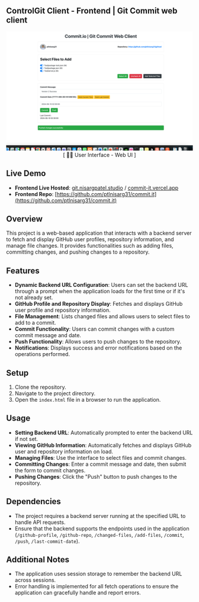 ##  ControlGit Client - Frontend | Git Commit web client 

<p align="center">
  <img src="interface/webclient.png" alt="Git Commit Tool">
   [ 👨‍💻 User Interface - Web UI ]

</p>

## Live Demo

- **Frontend Live Hosted**: [git.nisargpatel.studio](https://git.nisargpatel.studio/) / [commit-it.vercel.app](https://commit-it.vercel.app/)
- **Frontend Repo**: [https://github.com/ptlnisarg31/commit.it](https://github.com/ptlnisarg31/commit.it)

## Overview
This project is a web-based application that interacts with a backend server to fetch and display GitHub user profiles, repository information, and manage file changes. It provides functionalities such as adding files, committing changes, and pushing changes to a repository.

## Features
- **Dynamic Backend URL Configuration**: Users can set the backend URL through a prompt when the application loads for the first time or if it's not already set.
- **GitHub Profile and Repository Display**: Fetches and displays GitHub user profile and repository information.
- **File Management**: Lists changed files and allows users to select files to add to a commit.
- **Commit Functionality**: Users can commit changes with a custom commit message and date.
- **Push Functionality**: Allows users to push changes to the repository.
- **Notifications**: Displays success and error notifications based on the operations performed.

## Setup
1. Clone the repository.
2. Navigate to the project directory.
3. Open the `index.html` file in a browser to run the application.

## Usage
- **Setting Backend URL**: Automatically prompted to enter the backend URL if not set.
- **Viewing GitHub Information**: Automatically fetches and displays GitHub user and repository information on load.
- **Managing Files**: Use the interface to select files and commit changes.
- **Committing Changes**: Enter a commit message and date, then submit the form to commit changes.
- **Pushing Changes**: Click the "Push" button to push changes to the repository.

## Dependencies
- The project requires a backend server running at the specified URL to handle API requests.
- Ensure that the backend supports the endpoints used in the application (`/github-profile`, `/github-repo`, `/changed-files`, `/add-files`, `/commit`, `/push`, `/last-commit-date`).

## Additional Notes
- The application uses session storage to remember the backend URL across sessions.
- Error handling is implemented for all fetch operations to ensure the application can gracefully handle and report errors.
